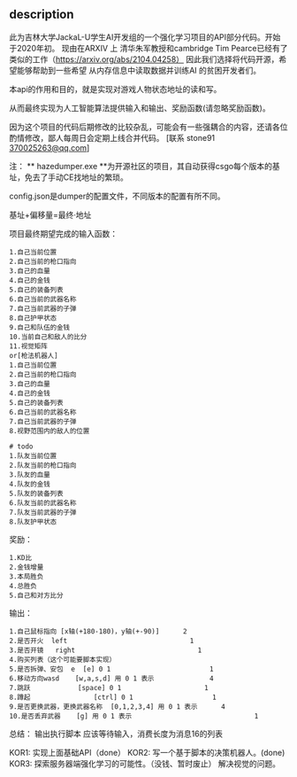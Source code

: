 ## description
此为吉林大学JackaL-U学生AI开发组的一个强化学习项目的API部分代码。开始于2020年初。
现由在ARXIV 上 清华朱军教授和cambridge Tim Pearce已经有了类似的工作（https://arxiv.org/abs/2104.04258）
因此我们选择将代码开源，希望能够帮助到一些希望 从内存信息中读取数据并训练AI 的贫困开发者们。

本api的作用和目的，就是实现对游戏人物状态地址的读和写。

从而最终实现为人工智能算法提供输入和输出、奖励函数(请忽略奖励函数)。

因为这个项目的代码后期修改的比较杂乱，可能会有一些强耦合的内容，还请各位酌情修改，鄙人每周日会定期上线合并代码。
[联系 stone91  370025263@qq.com]

注：
** hazedumper.exe **为开源社区的项目，其自动获得csgo每个版本的基址，免去了手动CE找地址的繁琐。

config.json是dumper的配置文件，不同版本的配置有所不同。

基址+偏移量=最终·地址


项目最终期望完成的输入函数：

    1.自己当前位置
    2.自己当前的枪口指向
    3.自己的血量
    4.自己的金钱
    5.自己的装备列表
    6.自己当前的武器名称
    7.自己当前武器的子弹
    8.自己护甲状态
    9.自己和队伍的金钱
    10.当前自己和敌人的比分
    11.视觉矩阵
    or[枪法机器人]
    1.自己当前位置
    2.自己当前的枪口指向
    3.自己的血量
    4.自己的金钱
    5.自己的装备列表
    6.自己当前的武器名称
    7.自己当前武器的子弹
    8.视野范围内的敌人的位置
    
    # todo
    1.队友当前位置
    2.队友当前的枪口指向
    3.队友的血量
    4.队友的金钱
    5.队友的装备列表
    6.队友当前的武器名称
    7.队友当前武器的子弹
    8.队友护甲状态
    
奖励：

    1.KD比
    2.金钱增量
    3.本局胜负
    4.总胜负
    5.自己和对方比分
    
输出：

    1.自己鼠标指向 [x轴(+180-180)，y轴(+-90)]      2
    2.是否开火  left                               1
    3.是否开镜   right                               1
    4.购买列表（这个可能要脚本实现） 
    5.是否拆弹、安包  e  [e] 0 1                         1
    6.移动方向wasd    [w,a,s,d] 用 0 1 表示              4
    7.跳跃            [space] 0 1                     1
    8.蹲起                [ctrl] 0 1                    1
    9.是否更换武器，更换武器名称  [0,1,2,3,4] 用 0 1 表示      4
    10.是否丢弃武器    [g] 用 0 1 表示                               1
    
总结： 输出执行脚本 应该等待输入，消费长度为消息16的列表



KOR1:
 实现上面基础API（done）
KOR2:
  写一个基于脚本的决策机器人。(done)
KOR3:
    探索服务器端强化学习的可能性。（没钱、暂时废止）
    解决视觉的问题。
    
   
   
    
